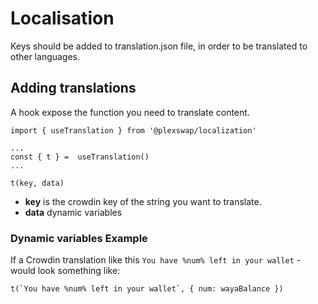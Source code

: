 # Localisation

Keys should be added to translation.json file, in order to be translated to other languages.

## Adding translations

A hook expose the function you need to translate content.

```
import { useTranslation } from '@plexswap/localization'

...
const { t } =  useTranslation()
...

t(key, data)
```

- **key** is the crowdin key of the string you want to translate.
- **data** dynamic variables

### Dynamic variables Example

If a Crowdin translation like this `You have %num% left in your wallet` - would look something like:

```
t(`You have %num% left in your wallet`, { num: wayaBalance })
```
